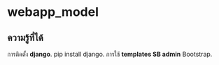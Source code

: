 ﻿# webapp_model
## ความรู้ที่ได้
การติดตั้ง __django__.
pip install django.
การใช้ __templates SB admin__ Bootstrap.
  
